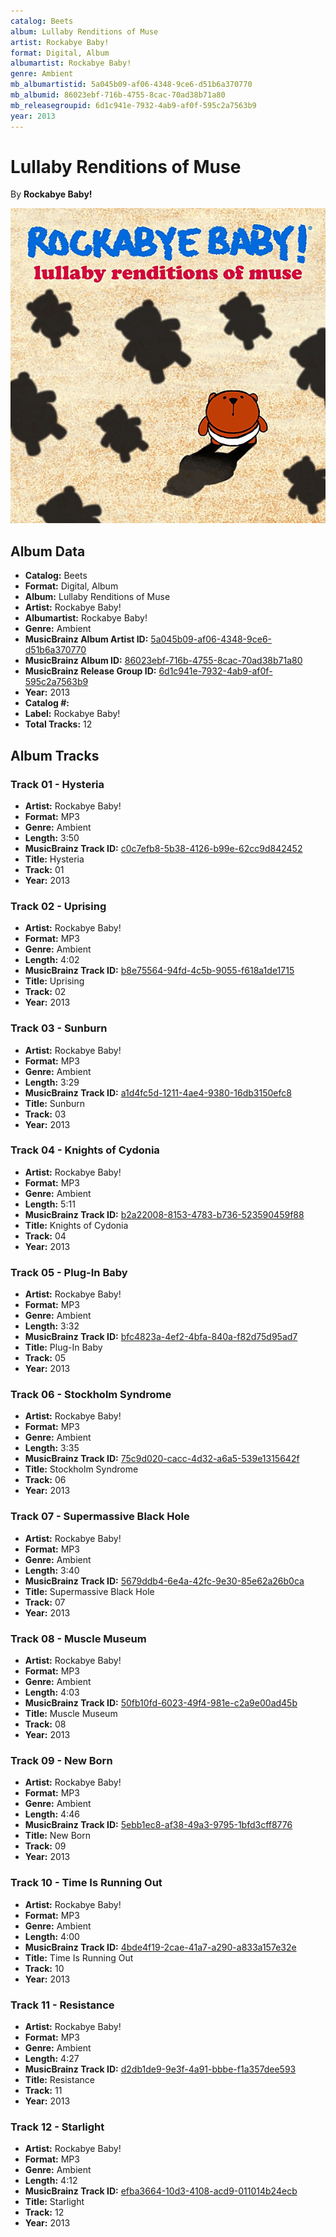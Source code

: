 ```yaml
---
catalog: Beets
album: Lullaby Renditions of Muse
artist: Rockabye Baby!
format: Digital, Album
albumartist: Rockabye Baby!
genre: Ambient
mb_albumartistid: 5a045b09-af06-4348-9ce6-d51b6a370770
mb_albumid: 86023ebf-716b-4755-8cac-70ad38b71a80
mb_releasegroupid: 6d1c941e-7932-4ab9-af0f-595c2a7563b9
year: 2013
---
```


# Lullaby Renditions of Muse

By **Rockabye Baby!**

![](../../assets/beetscovers/Rockabye_Baby!-Lullaby_Renditions_of_Muse.jpg)

## Album Data

- **Catalog:** Beets
- **Format:** Digital, Album
- **Album:** Lullaby Renditions of Muse
- **Artist:** Rockabye Baby!
- **Albumartist:** Rockabye Baby!
- **Genre:** Ambient
- **MusicBrainz Album Artist ID:** [5a045b09-af06-4348-9ce6-d51b6a370770](https://musicbrainz.org/artist/5a045b09-af06-4348-9ce6-d51b6a370770)
- **MusicBrainz Album ID:** [86023ebf-716b-4755-8cac-70ad38b71a80](https://musicbrainz.org/release/86023ebf-716b-4755-8cac-70ad38b71a80)
- **MusicBrainz Release Group ID:** [6d1c941e-7932-4ab9-af0f-595c2a7563b9](https://musicbrainz.org/release-group/6d1c941e-7932-4ab9-af0f-595c2a7563b9)
- **Year:** 2013
- **Catalog #:** 
- **Label:** Rockabye Baby!
- **Total Tracks:** 12

## Album Tracks

### Track 01 - Hysteria

- **Artist:** Rockabye Baby!
- **Format:** MP3
- **Genre:** Ambient
- **Length:** 3:50
- **MusicBrainz Track ID:** [c0c7efb8-5b38-4126-b99e-62cc9d842452](https://musicbrainz.org/recording/c0c7efb8-5b38-4126-b99e-62cc9d842452)
- **Title:** Hysteria
- **Track:** 01
- **Year:** 2013

### Track 02 - Uprising

- **Artist:** Rockabye Baby!
- **Format:** MP3
- **Genre:** Ambient
- **Length:** 4:02
- **MusicBrainz Track ID:** [b8e75564-94fd-4c5b-9055-f618a1de1715](https://musicbrainz.org/recording/b8e75564-94fd-4c5b-9055-f618a1de1715)
- **Title:** Uprising
- **Track:** 02
- **Year:** 2013

### Track 03 - Sunburn

- **Artist:** Rockabye Baby!
- **Format:** MP3
- **Genre:** Ambient
- **Length:** 3:29
- **MusicBrainz Track ID:** [a1d4fc5d-1211-4ae4-9380-16db3150efc8](https://musicbrainz.org/recording/a1d4fc5d-1211-4ae4-9380-16db3150efc8)
- **Title:** Sunburn
- **Track:** 03
- **Year:** 2013

### Track 04 - Knights of Cydonia

- **Artist:** Rockabye Baby!
- **Format:** MP3
- **Genre:** Ambient
- **Length:** 5:11
- **MusicBrainz Track ID:** [b2a22008-8153-4783-b736-523590459f88](https://musicbrainz.org/recording/b2a22008-8153-4783-b736-523590459f88)
- **Title:** Knights of Cydonia
- **Track:** 04
- **Year:** 2013

### Track 05 - Plug-In Baby

- **Artist:** Rockabye Baby!
- **Format:** MP3
- **Genre:** Ambient
- **Length:** 3:32
- **MusicBrainz Track ID:** [bfc4823a-4ef2-4bfa-840a-f82d75d95ad7](https://musicbrainz.org/recording/bfc4823a-4ef2-4bfa-840a-f82d75d95ad7)
- **Title:** Plug-In Baby
- **Track:** 05
- **Year:** 2013

### Track 06 - Stockholm Syndrome

- **Artist:** Rockabye Baby!
- **Format:** MP3
- **Genre:** Ambient
- **Length:** 3:35
- **MusicBrainz Track ID:** [75c9d020-cacc-4d32-a6a5-539e1315642f](https://musicbrainz.org/recording/75c9d020-cacc-4d32-a6a5-539e1315642f)
- **Title:** Stockholm Syndrome
- **Track:** 06
- **Year:** 2013

### Track 07 - Supermassive Black Hole

- **Artist:** Rockabye Baby!
- **Format:** MP3
- **Genre:** Ambient
- **Length:** 3:40
- **MusicBrainz Track ID:** [5679ddb4-6e4a-42fc-9e30-85e62a26b0ca](https://musicbrainz.org/recording/5679ddb4-6e4a-42fc-9e30-85e62a26b0ca)
- **Title:** Supermassive Black Hole
- **Track:** 07
- **Year:** 2013

### Track 08 - Muscle Museum

- **Artist:** Rockabye Baby!
- **Format:** MP3
- **Genre:** Ambient
- **Length:** 4:03
- **MusicBrainz Track ID:** [50fb10fd-6023-49f4-981e-c2a9e00ad45b](https://musicbrainz.org/recording/50fb10fd-6023-49f4-981e-c2a9e00ad45b)
- **Title:** Muscle Museum
- **Track:** 08
- **Year:** 2013

### Track 09 - New Born

- **Artist:** Rockabye Baby!
- **Format:** MP3
- **Genre:** Ambient
- **Length:** 4:46
- **MusicBrainz Track ID:** [5ebb1ec8-af38-49a3-9795-1bfd3cff8776](https://musicbrainz.org/recording/5ebb1ec8-af38-49a3-9795-1bfd3cff8776)
- **Title:** New Born
- **Track:** 09
- **Year:** 2013

### Track 10 - Time Is Running Out

- **Artist:** Rockabye Baby!
- **Format:** MP3
- **Genre:** Ambient
- **Length:** 4:00
- **MusicBrainz Track ID:** [4bde4f19-2cae-41a7-a290-a833a157e32e](https://musicbrainz.org/recording/4bde4f19-2cae-41a7-a290-a833a157e32e)
- **Title:** Time Is Running Out
- **Track:** 10
- **Year:** 2013

### Track 11 - Resistance

- **Artist:** Rockabye Baby!
- **Format:** MP3
- **Genre:** Ambient
- **Length:** 4:27
- **MusicBrainz Track ID:** [d2db1de9-9e3f-4a91-bbbe-f1a357dee593](https://musicbrainz.org/recording/d2db1de9-9e3f-4a91-bbbe-f1a357dee593)
- **Title:** Resistance
- **Track:** 11
- **Year:** 2013

### Track 12 - Starlight

- **Artist:** Rockabye Baby!
- **Format:** MP3
- **Genre:** Ambient
- **Length:** 4:12
- **MusicBrainz Track ID:** [efba3664-10d3-4108-acd9-011014b24ecb](https://musicbrainz.org/recording/efba3664-10d3-4108-acd9-011014b24ecb)
- **Title:** Starlight
- **Track:** 12
- **Year:** 2013

